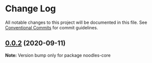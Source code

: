 # Change Log

All notable changes to this project will be documented in this file.
See [Conventional Commits](https://conventionalcommits.org) for commit guidelines.

## [0.0.2](https://github.com/geallenboy/noodles/compare/noodles-core@0.0.4...noodles-core@0.0.2) (2020-09-11)

**Note:** Version bump only for package noodles-core
